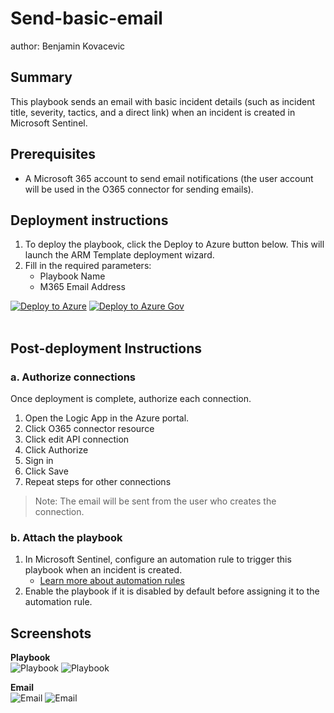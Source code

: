 # Send-basic-email

author: Benjamin Kovacevic

## Summary
This playbook sends an email with basic incident details (such as incident title, severity, tactics, and a direct link) when an incident is created in Microsoft Sentinel.

## Prerequisites
- A Microsoft 365 account to send email notifications (the user account will be used in the O365 connector for sending emails).

## Deployment instructions

1. To deploy the playbook, click the Deploy to Azure button below. This will launch the ARM Template deployment wizard.
2. Fill in the required parameters:
    - Playbook Name
    - M365 Email Address

[![Deploy to Azure](https://aka.ms/deploytoazurebutton)](https://portal.azure.com/#create/Microsoft.Template/uri/https%3A%2F%2Fraw.githubusercontent.com%2FAzure%2FAzure-Sentinel%2Fmaster%2FSolutions%2FSentinelSOARessentials%2FPlaybooks%2FSend-basic-email%2Fazuredeploy.json)
[![Deploy to Azure Gov](https://aka.ms/deploytoazuregovbutton)](https://portal.azure.us/#create/Microsoft.Template/uri/https%3A%2F%2Fraw.githubusercontent.com%2FAzure%2FAzure-Sentinel%2Fmaster%2FSolutions%2FSentinelSOARessentials%2FPlaybooks%2FSend-basic-email%2Fazuredeploy.json)
<br><br>

## Post-deployment Instructions

### a. Authorize connections
Once deployment is complete, authorize each connection.

1. Open the Logic App in the Azure portal.
1. Click O365 connector resource 
2. Click edit API connection
3. Click Authorize
4. Sign in
5. Click Save
6. Repeat steps for other connections

> Note: The email will be sent from the user who creates the connection.

### b. Attach the playbook
1. In Microsoft Sentinel, configure an automation rule to trigger this playbook when an incident is created.
   - [Learn more about automation rules](https://docs.microsoft.com/azure/sentinel/automate-incident-handling-with-automation-rules#creating-and-managing-automation-rules)
2. Enable the playbook if it is disabled by default before assigning it to the automation rule.

## Screenshots

**Playbook**<br>
![Playbook](./images/LightPlaybook_Send-basic-email.png)
![Playbook](./images/DarkPlaybook_Send-basic-email.png)

**Email**<br>
![Email](./images/LightEmail_Send-basic-email.png)
![Email](./images/DarkEmail_Send-basic-email.png)